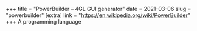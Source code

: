 +++
title = "PowerBuilder – 4GL GUI generator"
date = 2021-03-06
slug = "powerbuilder"
[extra]
link = "https://en.wikipedia.org/wiki/PowerBuilder"
+++
A programming language

